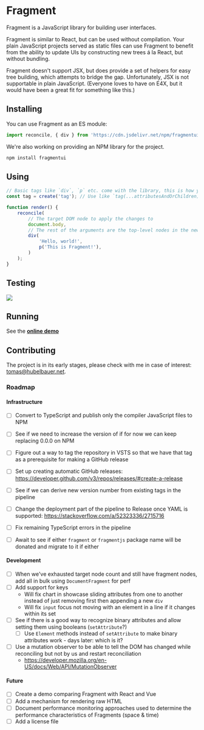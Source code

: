# Fragment

Fragment is a JavaScript library for building user interfaces.

Fragment is similar to React, but can be used without compilation.
Your plain JavaScript projects served as static files can use Fragment to benefit from the
ability to update UIs by constructing new trees á la React, but without bundling.

Fragment doesn't support JSX, but does provide a set of helpers for easy tree building,
which attempts to bridge the gap. Unfortunately, JSX is not supportable in plain JavaScript.
(Everyone loves to have on E4X, but it would have been a great fit for something like this.)

## Installing

You can use Fragment as an ES module:

```js
import reconcile, { div } from 'https://cdn.jsdelivr.net/npm/fragmentui/lib.js';
```

We're also working on providing an NPM library for the project.

```sh
npm install fragmentui
```

## Using

```js
// Basic tags like `div`, `p` etc. come with the library, this is how you add support for any tag
const tag = create('tag'); // Use like `tag(...attributesAndOrChildren)`

function render() {
    reconcile(
        // The target DOM node to apply the changes to
        document.body,
        // The rest of the arguments are the top-level nodes in the new rootless tree
        div(
            'Hello, world!',
            p('This is Fragment!'),
        )
    );
}
```

## Testing

[
  ![](https://tomashubelbauer.visualstudio.com/fragment/_apis/build/status/fragment-CI?branchName=master)
](https://tomashubelbauer.visualstudio.com/fragment/_build/latest?definitionId=13?branchName=master)

## Running

See the [**online demo**](https://tomashubelbauer.github.io/fragment/)

## Contributing

The project is in its early stages, please check with me in case of interest: [tomas@hubelbauer.net](tomas@hubelbauer.net).

### Roadmap

#### Infrastructure

- [ ] Convert to TypeScript and publish only the compiler JavaScript files to NPM
- [ ] See if we need to increase the version of if for now we can keep replacing 0.0.0 on NPM
- [ ] Figure out a way to tag the repository in VSTS so that we have that tag as a prerequisite for making a GitHub release
- [ ] Set up creating automatic GitHub releases: https://developer.github.com/v3/repos/releases/#create-a-release
- [ ] See if we can derive new version number from existing tags in the pipeline
- [ ] Change the deployment part of the pipeline to Release once YAML is supported: https://stackoverflow.com/a/52323336/2715716
- [ ] Fix remaining TypeScript errors in the pipeline
- [ ] Await to see if either `fragment` or `fragmentjs` package name will be donated and migrate to it if either


#### Development

- [ ] When we've exhausted target node count and still have fragment nodes, add all in bulk using `DocumentFragment` for perf
- [ ] Add support for keys
  - Will fix chart in showcase sliding attributes from one to another instead of just removing first then appending a new `div`
  - Will fix `input` focus not moving with an element in a line if it changes within its set
- [ ] See if there is a good way to recognize binary attributes and allow setting them using booleans (`setAttribute`?)
  - [ ] Use `Element` methods instead of `setAttribute` to make binary attributes work - days later: which is it?
- [ ] Use a mutation observer to be able to tell the DOM has changed while reconciling but not by us and restart reconciliation
  - https://developer.mozilla.org/en-US/docs/Web/API/MutationObserver

#### Future

- [ ] Create a demo comparing Fragment with React and Vue
- [ ] Add a mechanism for rendering raw HTML
- [ ] Document performance monitoring approaches used to determine the performance characteristics of Fragments (space & time)
- [ ] Add a license file

